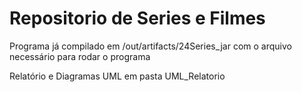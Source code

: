<h1>Repositorio de Series e Filmes</h1>

Programa já compilado em /out/artifacts/24Series_jar com o arquivo necessário para rodar o programa

Relatório e Diagramas UML em pasta UML_Relatorio